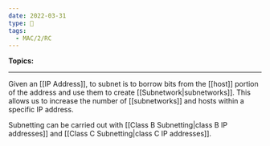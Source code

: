 ```yaml
---
date: 2022-03-31
type: 🧠
tags:
  - MAC/2/RC
---
```


**Topics:**

---

Given an [[IP Address]], to subnet is to borrow bits from the [[host]] portion of the address and use them to create [[Subnetwork|subnetworks]]. This allows us to increase the number of [[subnetworks]] and hosts within a specific IP address.

Subnetting can be carried out with [[Class B Subnetting|class B IP addresses]] and [[Class C Subnetting|class C IP addresses]].
